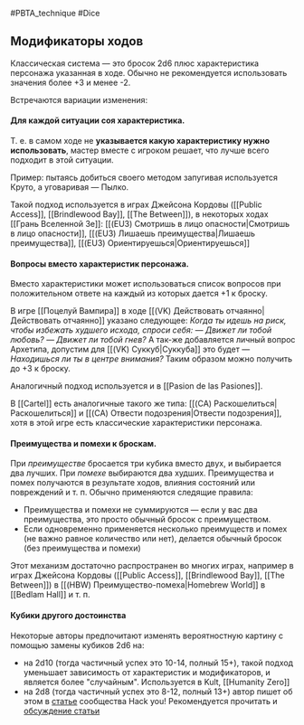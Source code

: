 #PBTA_technique #Dice 
## Модификаторы ходов
Классическая система — это бросок 2d6 плюс характеристика персонажа указанная в ходе. Обычно не рекомендуется использовать значения более +3 и менее -2.

Встречаются вариации изменения: 

#### Для каждой ситуации соя характеристика. 
Т. е. в самом ходе не **указывается какую характеристику нужно использовать**, мастер вместе с игроком решает, что лучше всего подходит в этой ситуации. 

Пример: пытаясь добиться своего методом запугивая используется Круто, а уговаривая — Пылко.

Такой подход используется в играх Джейсона Кордовы ([[Public Access]], [[Brindlewood Bay]], [[The Between]]), в некоторых ходах [[Грань Вселенной 3e]]: [[(EU3) Смотришь в лицо опасности|Смотришь в лицо опасности]], [[(EU3) Лишаешь преимущества|Лишаешь преимущества]], [[(EU3) Ориентируешься|Ориентируешься]]

#### Вопросы вместо характеристик персонажа.
Вместо характеристики может использоваться список вопросов при положительном ответе на каждый из которых дается +1 к броску.

В игре [[Поцелуй Вампира]] в ходе [[(VK) Действовать отчаянно|Действовать отчаянно]] указано следующее: 
 *Когда ты идешь на риск, чтобы избежать худшего исхода, спроси себя:*
 *— Движет ли тобой любовь?*
 *— Движет ли тобой гнев?*
А так-же добавляется личный вопрос Архетипа, допустим для [[(VK) Суккуб|Суккуба]] это будет
 *—Находишься ли ты в центре внимания?*
Таким образом можно получить до +3 к броску.

Аналогичный подход используется и в [[Pasion de las Pasiones]].

В [[Cartel]] есть аналогичные такого же типа: [[(CA) Раскошелиться|Раскошелиться]] и [[(CA) Отвести подозрения|Отвести подозрения]], хотя в этой игре есть классические характеристики персонажа.

#### Преимущества и помехи к броскам.
При *преимуществе* бросается три кубика вместо двух, и выбирается два лучших. При *помехе* выбираются два худших.
Преимущества и помех получаются в результате ходов, влияния состояний или повреждений и т. п. 
Обычно применяются следящие правила: 
- Преимущества и помехи не суммируются — если у вас два преимущества, это просто обычный бросок с преимуществом. 
- Если одновременно применяется несколько преимуществ и помех (не важно равное количество или нет), делается обычный бросок (без преимущества и помехи)

Этот механизм достаточно распространен во многих играх, например в играх Джейсона Кордовы ([[Public Access]], [[Brindlewood Bay]], [[The Between]]) в [[(HBW) Преимущество-помеха|Homebrew World]] в [[Bedlam Hall]] и т. п.

#### Кубики другого достоинства
Некоторые авторы предпочитают изменять вероятностную картину с помощью замены кубиков 2d6 на:
- на 2d10 (тогда частичный успех это 10-14, полный 15+), такой подход уменьшает зависимость от характеристик и модификаторов, и является более "случайным". Используется в Kult, [[Humanity Zero]]
- на 2d8 (тогда частичный успех это 8-12, полный 13+) автор пишет об этом в [статье](https://vk.com/@pbtahackyou-nastoyaschaya-problema-pbta-i-chto-s-nei-delat) сообщества Hack you! Рекомендуется прочитать и [обсуждение статьи](https://vk.com/wall-199596388_503)

